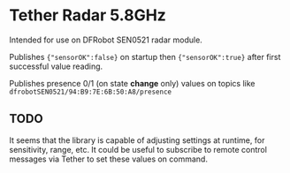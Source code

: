 # Tether Radar 5.8GHz

Intended for use on DFRobot SEN0521 radar module.

Publishes `{"sensorOK":false}` on startup then `{"sensorOK":true}` after first successful value reading.

Publishes presence 0/1 (on state **change** only) values on topics like `dfrobotSEN0521/94:B9:7E:6B:50:A8/presence`

## TODO
It seems that the library is capable of adjusting settings at runtime, for sensitivity, range, etc. It could be useful to subscribe to remote control messages via Tether to set these values on command.